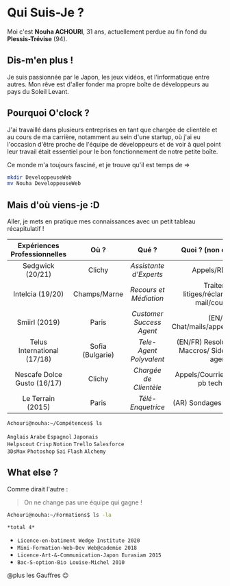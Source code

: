 # Qui Suis-Je ?

Moi c'est **Nouha ACHOURI**, 31 ans, actuellement perdue au fin fond du **Plessis-Trévise** (94).

## Dis-m'en plus !

Je suis passionnée par le Japon, les jeux vidéos, et l'informatique entre autres. Mon rêve est d'aller fonder ma propre boîte de développeurs au pays du Soleil Levant.

## Pourquoi O'clock ?

J'ai travaillé dans plusieurs entreprises en tant que chargée de clientèle et au cours de ma carrière, notamment au sein d'une startup, où j'ai eu l'occasion d'être proche de l'équipe de développeurs et de voir à quel point leur travail était essentiel pour le bon fonctionnement de notre petite boîte. 

Ce monde m'a toujours fasciné, et je trouve qu'il est temps de =>

```sh
mkdir DeveloppeuseWeb
mv Nouha DeveloppeuseWeb
```

## Mais d'où viens-je :D

Aller, je mets en pratique mes connaissances avec un petit tableau récapitulatif !

| **Expériences Professionnelles** | **Où ?** | **Qué ?** | **Quoi ? (non exhaustive)** |
| :-: | :-: | :-: | :-: |
| Sedgwick (20/21) | Clichy | *Assistante d'Experts* | Appels/RDV/Mails |
| Intelcia (19/20) | Champs/Marne | *Recours et Médiation* | Traitement litiges/réclamations par mail/courrier/tel |
| Smiirl (2019) | Paris | *Customer Success Agent* | (EN/FR) Chat/mails/appels/FB/Courrier|
| Telus International (17/18) | Sofia (Bulgarie)  | *Tele-Agent Polyvalent* | (EN/FR) Resolution Tickets/ Maccros/ SidebySide new agents|
| Nescafe Dolce Gusto (16/17)| Clichy | *Chargée de Clientèle* | Appels/Courriers/Diagnostic pb techniques|
| Le Terrain (2015)| Paris | *Télé-Enquetrice*  | (AR) Sondages téléphoniques|

```sh
Achouri@nouha:~/Compétences$ ls
```

`Anglais` `Arabe` `Espagnol` `Japonais`  
`Helpscout` `Crisp` `Notion` `Trello` `Salesforce`  
`3DsMax` `Photoshop` `Sai` `Flash` `Alchemy`

## What else ?

Comme dirait l'autre :  
 > On ne change pas une équipe qui gagne ! 

```sh
Achouri@nouha:~/Formations$ ls -la
```

`*total 4*`  
- `Licence-en-batiment Wedge Institute 2020`
- `Mini-Formation-Web-Dev Web@cademie 2018 `
- `Licence-Art-&-Communication-Japon Eurasiam 2015`
- `Bac-S-option-Bio Louise-Michel 2010`

@plus les Gauffres :wink: